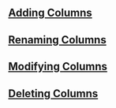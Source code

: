 ## [Adding Columns](./Columns/Adding%20Columns.md)

## [Renaming Columns](./Columns/Renaming%20Columns.md)

## [Modifying Columns](./Columns/Modifying%20Columns.md)

## [Deleting Columns](./Columns/Deleting%20Columns.md)
